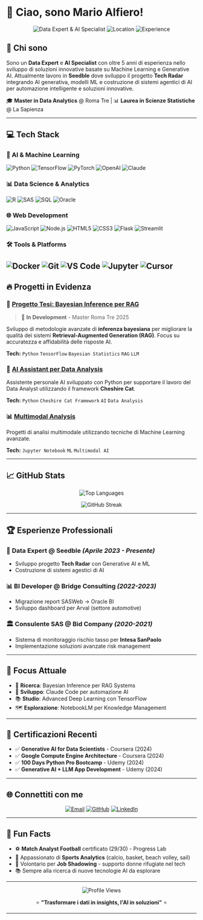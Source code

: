 # 👋 Ciao, sono Mario Alfiero!

<div align="center">

![Data Expert & AI Specialist](https://img.shields.io/badge/Data%20Expert%20%26%20AI%20Specialist-purple?style=for-the-badge)
![Location](https://img.shields.io/badge/📍%20Roma,%20Italia-blue?style=for-the-badge)
![Experience](https://img.shields.io/badge/5%2B%20years%20experience-green?style=for-the-badge)

</div>

## 🚀 Chi sono

Sono un **Data Expert** e **AI Specialist** con oltre 5 anni di esperienza nello sviluppo di soluzioni innovative basate su Machine Learning e Generative AI. Attualmente lavoro in **Seedble** dove sviluppo il progetto **Tech Radar** integrando AI generativa, modelli ML e costruzione di sistemi agentici di AI per automazione intelligente e soluzioni innovative.

🎓 **Master in Data Analytics** @ Roma Tre | 📊 **Laurea in Scienze Statistiche** @ La Sapienza

---

## 💻 Tech Stack

### 🤖 AI & Machine Learning
![Python](https://img.shields.io/badge/Python-3776AB?style=for-the-badge&logo=python&logoColor=white)
![TensorFlow](https://img.shields.io/badge/TensorFlow-FF6F00?style=for-the-badge&logo=tensorflow&logoColor=white)
![PyTorch](https://img.shields.io/badge/PyTorch-EE4C2C?style=for-the-badge&logo=pytorch&logoColor=white)
![OpenAI](https://img.shields.io/badge/OpenAI-412991?style=for-the-badge&logo=openai&logoColor=white)
![Claude](https://img.shields.io/badge/Claude%20Code-8B5CF6?style=for-the-badge)

### 📊 Data Science & Analytics
![R](https://img.shields.io/badge/R-276DC3?style=for-the-badge&logo=r&logoColor=white)
![SAS](https://img.shields.io/badge/SAS-1f425f?style=for-the-badge)
![SQL](https://img.shields.io/badge/SQL-4479A1?style=for-the-badge&logo=mysql&logoColor=white)
![Oracle](https://img.shields.io/badge/Oracle%20BI-F80000?style=for-the-badge&logo=oracle&logoColor=white)

### 🌐 Web Development
![JavaScript](https://img.shields.io/badge/JavaScript-F7DF1E?style=for-the-badge&logo=javascript&logoColor=black)
![Node.js](https://img.shields.io/badge/Node.js-43853D?style=for-the-badge&logo=node.js&logoColor=white)
![HTML5](https://img.shields.io/badge/HTML5-E34F26?style=for-the-badge&logo=html5&logoColor=white)
![CSS3](https://img.shields.io/badge/CSS3-1572B6?style=for-the-badge&logo=css3&logoColor=white)
![Flask](https://img.shields.io/badge/Flask-000000?style=for-the-badge&logo=flask&logoColor=white)
![Streamlit](https://img.shields.io/badge/Streamlit-FF4B4B?style=for-the-badge&logo=streamlit&logoColor=white)

### 🛠️ Tools & Platforms
![Docker](https://img.shields.io/badge/Docker-2496ED?style=for-the-badge&logo=docker&logoColor=white)
![Git](https://img.shields.io/badge/Git-F05032?style=for-the-badge&logo=git&logoColor=white)
![VS Code](https://img.shields.io/badge/VS%20Code-007ACC?style=for-the-badge&logo=visual-studio-code&logoColor=white)
![Jupyter](https://img.shields.io/badge/Jupyter-F37626?style=for-the-badge&logo=jupyter&logoColor=white)
![Cursor](https://img.shields.io/badge/Cursor_AI-000000?style=for-the-badge&logo=openai&logoColor=white)
---

## 🔥 Progetti in Evidenza

### 🧠 [Progetto Tesi: Bayesian Inference per RAG](https://github.com/MarioAlfio)
> 🚧 **In Development** - Master Roma Tre 2025

Sviluppo di metodologie avanzate di **inferenza bayesiana** per migliorare la qualità dei sistemi **Retrieval-Augmented Generation (RAG)**. Focus su accuratezza e affidabilità delle risposte AI.

**Tech:** `Python` `TensorFlow` `Bayesian Statistics` `RAG` `LLM`

### 🤖 [AI Assistant per Data Analysis](https://github.com/MarioAlfio)
Assistente personale AI sviluppato con Python per supportare il lavoro del Data Analyst utilizzando il framework **Cheshire Cat**.

**Tech:** `Python` `Cheshire Cat Framework` `AI` `Data Analysis`

### 📊 [Multimodal Analysis](https://github.com/MarioAlfio/Multimodal)
Progetti di analisi multimodale utilizzando tecniche di Machine Learning avanzate.

**Tech:** `Jupyter Notebook` `ML` `Multimodal AI`

---

## 📈 GitHub Stats

<div align="center">

![Top Languages](https://github-readme-stats.vercel.app/api/top-langs/?username=MarioAlfio&layout=compact&theme=radical&hide_border=true)

![GitHub Streak](https://github-readme-streak-stats.herokuapp.com/?user=MarioAlfio&theme=radical&hide_border=true)

</div>

---

## 🏆 Esperienze Professionali

### 💼 **Data Expert** @ Seedble *(Aprile 2023 - Presente)*
- Sviluppo progetto **Tech Radar** con Generative AI e ML
- Costruzione di sistemi agestici di AI

### 📊 **BI Developer** @ Bridge Consulting *(2022-2023)*
- Migrazione report SASWeb → Oracle BI
- Sviluppo dashboard per Arval (settore automotive)

### 🏛️ **Consulente SAS** @ Bid Company *(2020-2021)*
- Sistema di monitoraggio rischio tasso per **Intesa SanPaolo**
- Implementazione soluzioni avanzate risk management

---

## 🎯 Focus Attuale

- 🔬 **Ricerca**: Bayesian Inference per RAG Systems
- 🚀 **Sviluppo**: Claude Code per automazione AI
- 📚 **Studio**: Advanced Deep Learning con TensorFlow
- 🗺️ **Esplorazione**: NotebookLM per Knowledge Management

---

## 🏅 Certificazioni Recenti

- ✅ **Generative AI for Data Scientists** - Coursera (2024)
- ✅ **Google Compute Engine Architecture** - Coursera (2024)
- ✅ **100 Days Python Pro Bootcamp** - Udemy (2024)
- ✅ **Generative AI + LLM App Development** - Udemy (2024)

---

## 🌐 Connettiti con me

<div align="center">

[![Email](https://img.shields.io/badge/Email-D14836?style=for-the-badge&logo=gmail&logoColor=white)](mailto:alfieromario@gmail.com)
[![GitHub](https://img.shields.io/badge/GitHub-100000?style=for-the-badge&logo=github&logoColor=white)](https://github.com/MarioAlfio)
[![LinkedIn](https://img.shields.io/badge/LinkedIn-0077B5?style=for-the-badge&logo=linkedin&logoColor=white)](https://www.linkedin.com/in/mario-alfiero-3a8199157/)

</div>

---

## 🎲 Fun Facts

- ⚽ **Match Analyst Football** certificato (29/30) - Progress Lab
- 🏀 Appassionato di **Sports Analytics** (calcio, basket, beach volley, sail)
- 🤝 Volontario per **Job Shadowing** - supporto donne rifugiate nel tech
- 📚 Sempre alla ricerca di nuove tecnologie AI da esplorare

---

<div align="center">

![Profile Views](https://komarev.com/ghpvc/?username=MarioAlfio&color=blueviolet&style=for-the-badge)

⭐ **"Trasformare i dati in insights, l'AI in soluzioni"** ⭐

</div>

---
